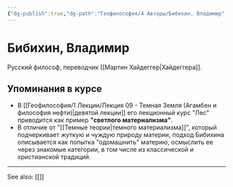```yaml
---
{"dg-publish":true,"dg-path":"Геофилософия/4 Авторы/Бибихин, Владимир","permalink":"/geofilosofiya/4-avtory/bibihin-vladimir/"}
---
```


# Бибихин, Владимир

Русский философ, переводчик [[Мартин Хайдеггер\|Хайдеггера]].

## Упоминания в курсе
- В [[Геофилософия/1 Лекции/Лекция 09 - Темная Земля (Агамбен и философия нефти)\|девятой лекции]] его лекционный курс "Лес" приводится как пример **"светлого материализма"**.
- В отличие от "[[Темные теории\|темного материализма]]", который подчеркивает жуткую и чуждую природу материи, подход Бибихина описывается как попытка "одомашнить" материю, осмыслить ее через знакомые категории, в том числе из классической и христианской традиций.






---
See also:
[[]]
